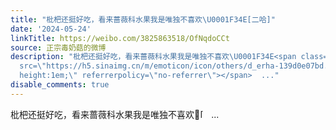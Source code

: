 ```yaml
---
title: "枇杷还挺好吃，看来蔷薇科水果我是唯独不喜欢\U0001F34E[二哈]"
date: '2024-05-24'
linkTitle: https://weibo.com/3825863518/OfNqdoCCt
source: 正宗毒奶菇的微博
description: "枇杷还挺好吃，看来蔷薇科水果我是唯独不喜欢\U0001F34E<span class=\"url-icon\"><img alt=\"[二哈]\"
  src=\"https://h5.sinaimg.cn/m/emoticon/icon/others/d_erha-139d0e07bd.png\" style=\"width:1em;
  height:1em;\" referrerpolicy=\"no-referrer\"></span>  ..."
disable_comments: true
---
```

枇杷还挺好吃，看来蔷薇科水果我是唯独不喜欢🍎<span class="url-icon"><img alt="[二哈]" src="https://h5.sinaimg.cn/m/emoticon/icon/others/d_erha-139d0e07bd.png" style="width:1em; height:1em;" referrerpolicy="no-referrer"></span>  ...